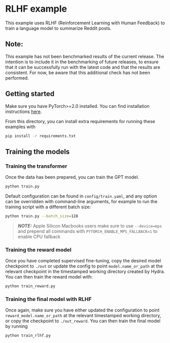 # RLHF example

This example uses RLHF (Reinforcement Learning with Human Feedback) to train a 
language model to summarize Reddit posts.

## Note:
This example has not been benchmarked results of the current release. The intention is to include it in the
benchmarking of future releases, to ensure that it can be successfully run with the latest code and that the 
results are consistent. For now, be aware that this additional check has not been performed.

## Getting started

Make sure you have PyTorch>=2.0 installed. You can find installation instructions
[here](https://pytorch.org/get-started/locally/).

From this directory, you can install extra requirements for running these
examples with

```sh
pip install -r requirements.txt
```

## Training the models
### Training the transformer

Once the data has been prepared, you can train the GPT model.

```sh
python train.py
```

Default configuration can be found in `config/train.yaml`, and any option can
be overridden with command-line arguments, for example to run the training
script with a different batch size:

```sh
python train.py --batch_size=128
```
> **_NOTE:_**  Apple Silicon Macbooks users make sure to use `--device=mps`
> and prepend all commands with `PYTORCH_ENABLE_MPS_FALLBACK=1` to enable CPU fallback

### Training the reward model

Once you have completed supervised fine-tuning, copy the desired model
checkpoint to `./out` or update the config to point `model.name_or_path` at
the relevant checkpoint in the timestamped working directory created by Hydra.
You can then train the reward model with:

```sh
python train_reward.py
```

### Training the final model with RLHF

Once again, make sure you have either updated the configuration to point
`reward_model.name_or_path` at the relevant timestamped working directory, or
copy the checkpoint to `./out_reward`.
You can then train the final model by running

```sh
python train_rlhf.py
```
